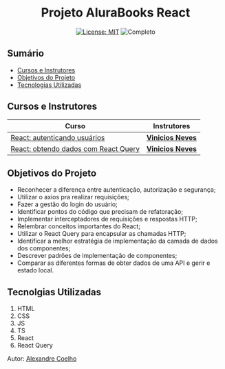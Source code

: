 
<h1 align="center"> Projeto AluraBooks React </h1>

<div align="center">

  <a href="https://github.com/coelhoalexandre/projeto-react-alurabooks/blob/master/LICENSE" target="_blank"><img src="https://img.shields.io/badge/License-MIT-yellow.svg" alt="License: MIT"></a> <img src="https://img.shields.io/badge/Completo-lightgreen.svg" alt="Completo">

</div>

## Sumário

- [Cursos e Instrutores](#cursos-e-instrutores)
- [Objetivos do Projeto](#objetivos-do-projeto)
- [Tecnologias Utilizadas](#tecnolgias-utilizadas)

## Cursos e Instrutores

|Curso|Instrutores|
|---|---|
| [React: autenticando usuários](https://cursos.alura.com.br/course/react-autenticando-usuarios)|[**Vinicios Neves**](https://github.com/viniciosneves)|
|[React: obtendo dados com React Query](https://cursos.alura.com.br/course/react-obtendo-dados-react-query)|[**Vinicios Neves**](https://github.com/viniciosneves)|


## Objetivos do Projeto

- Reconhecer a diferença entre autenticação, autorização e segurança;
- Utilizar o axios pra realizar requisições;
- Fazer a gestão do login do usuário;
- Identificar pontos do código que precisam de refatoração;
- Implementar interceptadores de requisições e respostas HTTP;
- Relembrar conceitos importantes do React;
- Utilizar o React Query para encapsular as chamadas HTTP;
- Identificar a melhor estratégia de implementação da camada de dados dos componentes;
- Descrever padrões de implementação de componentes;
- Comparar as diferentes formas de obter dados de uma API e gerir e estado local.

## Tecnolgias Utilizadas

1. HTML
2. CSS
3. JS
4. TS
5. React
6. React Query
   
Autor: [Alexandre Coelho](https://github.com/coelhoalexandre)

